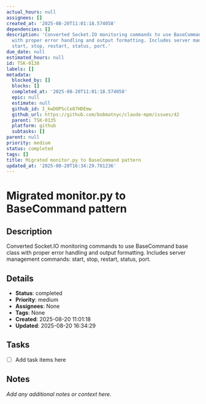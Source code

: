 ```yaml
---
actual_hours: null
assignees: []
created_at: '2025-08-20T11:01:18.574058'
dependencies: []
description: 'Converted Socket.IO monitoring commands to use BaseCommand base class
  with proper error handling and output formatting. Includes server management commands:
  start, stop, restart, status, port.'
due_date: null
estimated_hours: null
id: TSK-0138
labels: []
metadata:
  blocked_by: []
  blocks: []
  completed_at: '2025-08-20T11:01:18.574058'
  epic: null
  estimate: null
  github_id: I_kwDOPScCe87HDEmw
  github_url: https://github.com/bobmatnyc/claude-mpm/issues/42
  parent: TSK-0135
  platform: github
  subtasks: []
parent: null
priority: medium
status: completed
tags: []
title: Migrated monitor.py to BaseCommand pattern
updated_at: '2025-08-20T16:34:29.781236'
---
```


# Migrated monitor.py to BaseCommand pattern

## Description
Converted Socket.IO monitoring commands to use BaseCommand base class with proper error handling and output formatting. Includes server management commands: start, stop, restart, status, port.

## Details
- **Status**: completed
- **Priority**: medium
- **Assignees**: None
- **Tags**: None
- **Created**: 2025-08-20 11:01:18
- **Updated**: 2025-08-20 16:34:29

## Tasks
- [ ] Add task items here

## Notes
_Add any additional notes or context here._
